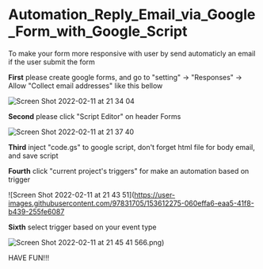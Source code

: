 # Automation_Reply_Email_via_Google_Form_with_Google_Script
To make your form more responsive with user by send automaticly an email if the user submit the form

**First** please create google forms, and go to "setting" -> "Responses" -> Allow "Collect email addresses" like this bellow

![Screen Shot 2022-02-11 at 21 34 04](https://user-images.githubusercontent.com/97831705/153610751-9ef19f19-dee8-40b6-8caf-7df1a83e3c29.png)

**Second** please click "Script Editor" on header Forms

![Screen Shot 2022-02-11 at 21 37 40](https://user-images.githubusercontent.com/97831705/153611193-d3158192-07c4-4594-8ec5-2af491d7381f.png)

**Third** inject "code.gs" to google script, don't forget html file for body email, and save script

**Fourth** click "current project's triggers" for make an automation based on trigger

![Screen Shot 2022-02-11 at 21 43 51](https://user-images.githubusercontent.com/97831705/153612275-060effa6-eaa5-41f8-b439-255fe6087

**Sixth** select trigger based on your event type

![Screen Shot 2022-02-11 at 21 45 41](https://user-images.githubusercontent.com/97831705/153612610-a0ed0b25-631c-4b88-a09a-ace014493f87.png)
566.png)

HAVE FUN!!!

